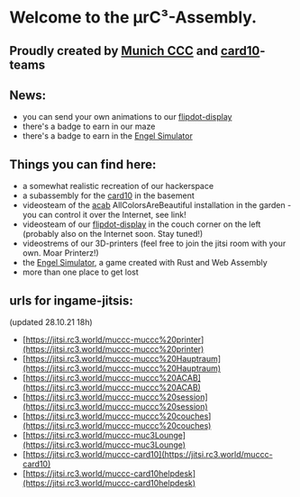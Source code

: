 # Welcome to the µrC³-Assembly.

## Proudly created by [Munich CCC](https://muc.ccc.de) and [card10](https://card10.badge.events.ccc.de/)-teams

## News:
* you can send your own animations to our [flipdot-display](https://wiki.muc.ccc.de/flipdot:start)
* there's a badge to earn in our maze
* there's a badge to earn in the [Engel Simulator](http://engel-simulator.club/)

## Things you can find here:
* a somewhat realistic recreation of our hackerspace
* a subassembly for the [card10](https://card10.badge.events.ccc.de/) in the basement
* videosteam of the [acab](https://wiki.muc.ccc.de/acab) AllColorsAreBeautiful installation in the garden - you can control it over the Internet, see link!
* videosteam of our [flipdot-display](https://wiki.muc.ccc.de/flipdot:start) in the couch corner on the left (probably also on the Internet soon. Stay tuned!)
* videostrems of our 3D-printers (feel free to join the jitsi room with your own. Moar Printerz!)
* the [Engel Simulator](http://engel-simulator.club/), a game created with Rust and Web Assembly
* more than one place to get lost

## urls for ingame-jitsis:
(updated 28.10.21 18h)
* [https://jitsi.rc3.world/muccc-muccc%20printer](https://jitsi.rc3.world/muccc-muccc%20printer)
* [https://jitsi.rc3.world/muccc-muccc%20Hauptraum](https://jitsi.rc3.world/muccc-muccc%20Hauptraum)
* [https://jitsi.rc3.world/muccc-muccc%20ACAB](https://jitsi.rc3.world/muccc-muccc%20ACAB)
* [https://jitsi.rc3.world/muccc-muccc%20session](https://jitsi.rc3.world/muccc-muccc%20session)
* [https://jitsi.rc3.world/muccc-muccc%20couches](https://jitsi.rc3.world/muccc-muccc%20couches)
* [https://jitsi.rc3.world/muccc-muc3Lounge](https://jitsi.rc3.world/muccc-muc3Lounge)
* [https://jitsi.rc3.world/muccc-card10](https://jitsi.rc3.world/muccc-card10)
* [https://jitsi.rc3.world/muccc-card10helpdesk](https://jitsi.rc3.world/muccc-card10helpdesk)



